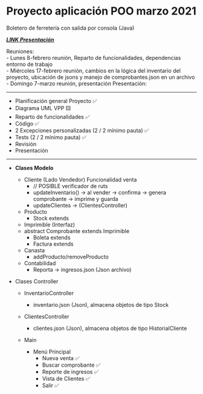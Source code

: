 # Proyecto aplicación POO marzo 2021  

Boletero de ferretería con salida por consola (Java)  

[***LINK Presentación***](https://docs.google.com/presentation/d/1I5EQ86TiMiDpk-DpyJEOj4hgxOGv0--WW2y1cKNZm5g/edit?usp=sharing)  

   Reuniones:  
    - Lunes 8-febrero reunión, Reparto de funcionalidades, dependencias entorno de trabajo  
    - Miércoles 17-febrero reunión, cambios en la lógica del inventario del proyecto, ubicación de jsons y manejo de comprobantes.json en un archivo  
    - Domingo 7-marzo reunión, presentación
   Presentación:

---  

- Planificación general Proyecto ✅
- Diagrama UML VPP 🟨
- Reparto de funcionalidades ✅
- Código ✅
- 2 Excepciones personalizadas (2 / 2 mínimo pauta) ✅
- Tests (2 / 2 mínimo pauta) ✅
- Revisión 
- Presentación

---  

- **Clases Modelo**
    - Cliente (Lado Vendedor) Funcionalidad venta  
        - // POSIBLE verificador de ruts  
        - updateInventario() -> al vender -> confirma -> genera comprobante -> imprime y guarda  
        - updateClientes -> (ClientesController)
    - Producto  
        - Stock extends
    - Imprimible (Interfaz) 
    - abstract Comprobante extends Imprimible  
        - Boleta extends  
        - Factura extends  
    - Canasta  
        - addProducto/removeProducto  
    - Contabilidad
        - Reporta -> ingresos.json (Json archivo) 


- Clases Controller
    - InventarioController  
        - inventario.json (Json), almacena objetos de tipo Stock  

    - ClientesController  
        - clientes.json (Json), almacena objetos de tipo HistorialCliente

    - Main  
        - Menú Principal
            - Nueva venta ✅
            - Buscar comprobante ✅
            - Reporte de ingresos ✅
            - Vista de Clientes ✅
            - Salir ✅
